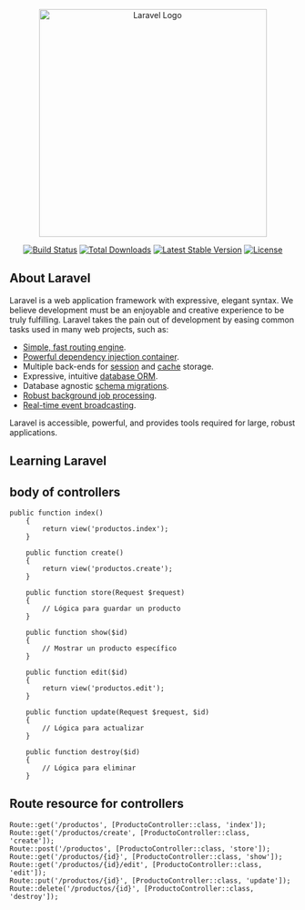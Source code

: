 <p align="center"><a href="https://laravel.com" target="_blank"><img src="https://raw.githubusercontent.com/laravel/art/master/logo-lockup/5%20SVG/2%20CMYK/1%20Full%20Color/laravel-logolockup-cmyk-red.svg" width="400" alt="Laravel Logo"></a></p>

<p align="center">
<a href="https://github.com/laravel/framework/actions"><img src="https://github.com/laravel/framework/workflows/tests/badge.svg" alt="Build Status"></a>
<a href="https://packagist.org/packages/laravel/framework"><img src="https://img.shields.io/packagist/dt/laravel/framework" alt="Total Downloads"></a>
<a href="https://packagist.org/packages/laravel/framework"><img src="https://img.shields.io/packagist/v/laravel/framework" alt="Latest Stable Version"></a>
<a href="https://packagist.org/packages/laravel/framework"><img src="https://img.shields.io/packagist/l/laravel/framework" alt="License"></a>
</p>

## About Laravel

Laravel is a web application framework with expressive, elegant syntax. We believe development must be an enjoyable and creative experience to be truly fulfilling. Laravel takes the pain out of development by easing common tasks used in many web projects, such as:

- [Simple, fast routing engine](https://laravel.com/docs/routing).
- [Powerful dependency injection container](https://laravel.com/docs/container).
- Multiple back-ends for [session](https://laravel.com/docs/session) and [cache](https://laravel.com/docs/cache) storage.
- Expressive, intuitive [database ORM](https://laravel.com/docs/eloquent).
- Database agnostic [schema migrations](https://laravel.com/docs/migrations).
- [Robust background job processing](https://laravel.com/docs/queues).
- [Real-time event broadcasting](https://laravel.com/docs/broadcasting).

Laravel is accessible, powerful, and provides tools required for large, robust applications.

## Learning Laravel

## body of controllers
```
public function index()
    {
        return view('productos.index');
    }

    public function create()
    {
        return view('productos.create');
    }

    public function store(Request $request)
    {
        // Lógica para guardar un producto
    }

    public function show($id)
    {
        // Mostrar un producto específico
    }

    public function edit($id)
    {
        return view('productos.edit');
    }

    public function update(Request $request, $id)
    {
        // Lógica para actualizar
    }

    public function destroy($id)
    {
        // Lógica para eliminar
    }
```
## Route resource for controllers
```
Route::get('/productos', [ProductoController::class, 'index']);
Route::get('/productos/create', [ProductoController::class, 'create']);
Route::post('/productos', [ProductoController::class, 'store']);
Route::get('/productos/{id}', [ProductoController::class, 'show']);
Route::get('/productos/{id}/edit', [ProductoController::class, 'edit']);
Route::put('/productos/{id}', [ProductoController::class, 'update']);
Route::delete('/productos/{id}', [ProductoController::class, 'destroy']);

```
